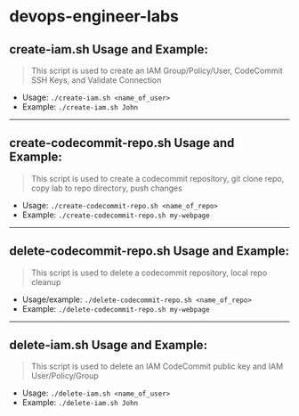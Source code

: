 # devops-engineer-labs

## create-iam.sh Usage and Example:

> This script is used to create an IAM Group/Policy/User, CodeCommit SSH Keys, and Validate Connection
* Usage: `./create-iam.sh <name_of_user>`
* Example:  `./create-iam.sh John`

---

## create-codecommit-repo.sh Usage and Example:

> This script is used to create a codecommit repository, git clone repo, copy lab to repo directory, push changes
* Usage: `./create-codecommit-repo.sh <name_of_repo>`
* Example:  `./create-codecommit-repo.sh my-webpage`

---

## delete-codecommit-repo.sh Usage and Example:

> This script is used to delete a codecommit repository, local repo cleanup
* Usage/example: `./delete-codecommit-repo.sh <name_of_repo>`
* Example:  `./delete-codecommit-repo.sh my-webpage`

---

## delete-iam.sh Usage and Example:

> This script is used to delete an IAM CodeCommit public key and IAM User/Policy/Group
* Usage: `./delete-iam.sh <name_of_user>`
* Example:  `./delete-iam.sh John`